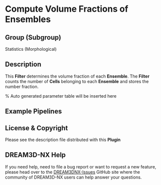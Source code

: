 # Compute Volume Fractions of Ensembles

## Group (Subgroup)

Statistics (Morphological)

## Description

This **Filter** determines the volume fraction of each **Ensemble**. The **Filter** counts the number of **Cells** belonging to each **Ensemble** and stores the number fraction.

% Auto generated parameter table will be inserted here

## Example Pipelines

## License & Copyright

Please see the description file distributed with this **Plugin**

## DREAM3D-NX Help

If you need help, need to file a bug report or want to request a new feature, please head over to the [DREAM3DNX-Issues](https://github.com/BlueQuartzSoftware/DREAM3DNX-Issues/discussions) GitHub site where the community of DREAM3D-NX users can help answer your questions.
